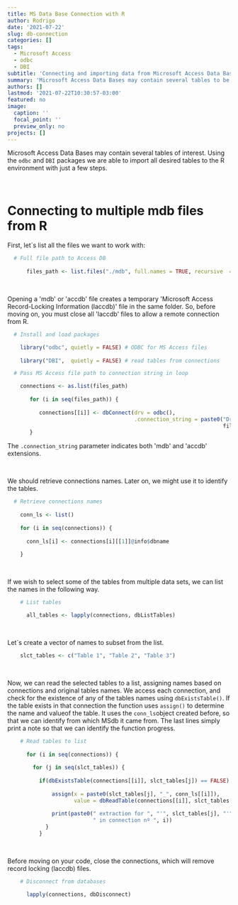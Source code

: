 ```yaml
---
title: MS Data Base Connection with R
author: Rodrigo
date: '2021-07-22'
slug: db-connection
categories: []
tags:
  - Microsoft Access
  - odbc
  - DBI
subtitle: 'Connecting and importing data from Microsoft Access Data Bases with R'
summary: 'Microsoft Access Data Bases may contain several tables to be extracted. Using the odbc and DBI packages we are able to import all desired tables to the R environment with just a few steps.'
authors: []
lastmod: '2021-07-22T10:30:57-03:00'
featured: no
image:
  caption: ''
  focal_point: ''
  preview_only: no
projects: []
---
```


Microsoft Access Data Bases may contain several tables of interest. Using the `odbc` and `DBI` packages we are able to import all desired tables to the R environment with just a few steps.

<br>

# Connecting to multiple mdb files from R

First, let´s list all the files we want to work with:


```r
  # Full file path to Access DB
    
      files_path <- list.files("./mdb", full.names = TRUE, recursive  = TRUE)
```

<br>

Opening a 'mdb' or 'accdb' file creates a temporary 'Microsoft Access Record-Locking Information (laccdb)' file in the same folder. So, before moving on, you must close all 'laccdb' files to allow a remote connection from R.


```r
  # Install and load packages 

    library("odbc", quietly = FALSE) # ODBC for MS Access files
                                  
    library("DBI",  quietly = FALSE) # read tables from connections

  # Pass MS Access file path to connection string in loop

    connections <- as.list(files_path)
      
       for (i in seq(files_path)) {
          
          connections[[i]] <- dbConnect(drv = odbc(),
                                        .connection_string = paste0("Driver={Microsoft Access Driver (*.mdb, *.accdb)};DBQ=",
                                                                    files_path[i], ";"))
       }
```

The `.connection_string` parameter indicates both 'mdb' and 'accdb' extensions. 

<br>

We should retrieve connections names. Later on, we might use it to identify the tables.   


```r
  # Retrieve connections names
    
    conn_ls <- list()
    
    for (i in seq(connections)) {
      
      conn_ls[i] <- connections[i][[1]]@info$dbname
      
    }
```

<br>

If we wish to select some of the tables from multiple data sets, we can list the names in the following way.


```r
    # List tables

      all_tables <- lapply(connections, dbListTables)
```

<br>

Let´s create a vector of names to subset from the list.


```r
    slct_tables <- c("Table 1", "Table 2", "Table 3")
```

<br>

Now, we can read the selected tables to a list, assigning names based on connections and original tables names. We access each connection, and check for the existence of any of the tables names using `dbExistsTable()`. If the table exists in that connection the function uses `assign()` to determine the name and valueof the table. It uses the `conn_ls`object created before, so that we can identify from which MSdb it came from. The last lines simply print a note so that we can identify the function progress. 


```r
    # Read tables to list
        
      for (i in seq(connections)) {
            
        for (j in seq(slct_tables)) {
          
          if(dbExistsTable(connections[[i]], slct_tables[j]) == FALSE) next
              
              assign(x = paste0(slct_tables[j], "_", conn_ls[[i]]),
                     value = dbReadTable(connections[[i]], slct_tables[j]))
              
              print(paste0(" extraction for ", "'", slct_tables[j], "'", " table",
                           " in connection nº ", i))
            }
          }
```

<br>

Before moving on your code, close the connections, which will remove record locking (laccdb) files. 


```r
    # Disconnect from databases

      lapply(connections, dbDisconnect)
```

